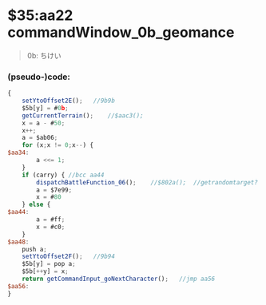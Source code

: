 ﻿
# $35:aa22 commandWindow_0b_geomance



>0b: ちけい


### (pseudo-)code:
```js
{
	setYtoOffset2E();	//9b9b
	$5b[y] = #0b;
	getCurrentTerrain();	//$aac3();
	x = a - #50;
	x++;
	a = $ab06;
	for (x;x != 0;x--) {
$aa34:
		a <<= 1;
	}
	if (carry) { //bcc aa44
		dispatchBattleFunction_06();	//$802a();	//getrandomtarget?
		a = $7e99;
		x = #80
	} else {
$aa44:
		a = #ff;
		x = #c0;
	}
$aa48:
	push a;
	setYtoOffset2F();	//9b94
	$5b[y] = pop a;
	$5b[++y] = x;
	return getCommandInput_goNextCharacter();	//jmp aa56
$aa56:
}
```



